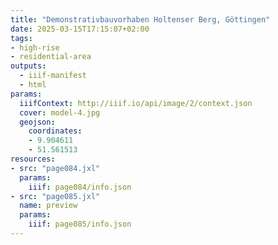 ```yaml
---
title: "Demonstrativbauvorhaben Holtenser Berg, Göttingen"
date: 2025-03-15T17:15:07+02:00
tags:
- high-rise
- residential-area
outputs:
  - iiif-manifest
  - html
params:
  iiifContext: http://iiif.io/api/image/2/context.json
  cover: model-4.jpg
  geojson:
    coordinates:
    - 9.904611
    - 51.561513
resources:
- src: "page084.jxl"
  params:
    iiif: page084/info.json
- src: "page085.jxl"
  name: preview
  params:
    iiif: page085/info.json
---
```

